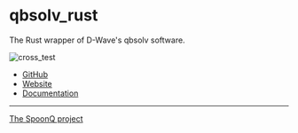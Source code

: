 # qbsolv_rust

The Rust wrapper of D-Wave's qbsolv software.

![cross_test](https://github.com/SpoonQ/annealers_rust/workflows/cross_test/badge.svg?branch=main)

- [GitHub](//github.com/SpoonQ/qbsolv_rust)
- [Website](//spoonq.github.io/qbsolv_rust)
- [Documentation](//spoonq.github.io/qbsolv_rust/qbsolv_rust)

<hr>

[The SpoonQ project](//spoonq.github.io)

